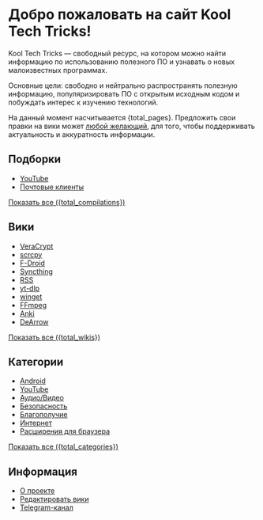 # Добро пожаловать на сайт Kool Tech Tricks!

Kool Tech Tricks — свободный ресурс, на котором можно найти информацию по
использованию полезного ПО и узнавать о новых малоизвестных программах.

Основные цели: свободно и нейтрально распространять полезную информацию,
популяризировать ПО с открытым исходным кодом и побуждать интерес к изучению
технологий.

На данный момент насчитывается {total_pages}. Предложить свои правки на вики может
[любой желающий](https://github.com/KoolTechTricks/pages), для того, чтобы
поддерживать актуальность и аккуратность информации.

## Подборки

- [YouTube](/wiki/youtube.html)
- [Почтовые клиенты](/wiki/email.html)

[Показать все ({total_compilations})](/categories/compilations.html)

## Вики

- [VeraCrypt](/wiki/veracrypt.html)
- [scrcpy](/wiki/scrcpy.html)
- [F-Droid](/wiki/f-droid.html)
- [Syncthing](/wiki/syncthing.html)
- [RSS](/wiki/rss.html)
- [yt-dlp](/wiki/yt_dlp.html)
- [winget](/wiki/winget.html)
- [FFmpeg](/wiki/ffmpeg.html)
- [Anki](/wiki/anki.html)
- [DeArrow](/wiki/dearrow.html)

[Показать все ({total_wikis})](/wiki.html)

## Категории

- [Android](/categories/android.html)
- [YouTube](/categories/youtube.html)
- [Аудио/Видео](/categories/audio_video.html)
- [Безопасность](/categories/security.html)
- [Благополучие](/categories/wellbeing.html)
- [Интернет](/categories/internet.html)
- [Расширения для браузера](/categories/browser_extensions.html)

[Показать все ({total_categories})](/categories.html)

## Информация

- [О проекте](/about.html)
- [Редактировать вики](https://github.com/KoolTechTricks/pages)
- [Telegram-канал](https://t.me/KoolTechTricks)
